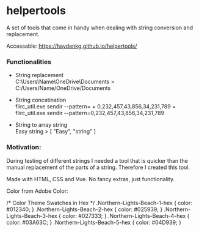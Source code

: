 # helpertools
A set of tools that come in handy when dealing with string conversion and replacement.

Accessable:
https://haydenkg.github.io/helpertools/

### Functionalities 
- String replacement  
C:\Users\Name\OneDrive\Documents > C:/Users/Name/OneDrive/Documents

- String concatination  
flirc_util.exe sendir --pattern= + 0,232,457,43,856,34,231,789 = flirc_util.exe sendir --pattern=0,232,457,43,856,34,231,789

- String to array string  
Easy string > [ "Easy", "string" ]


### Motivation: 
During testing of different strings I needed a tool that is quicker than the manual replacement of the parts of a string. Therefore I created this tool. 

Made with HTML, CSS and Vue. 
No fancy extras, just functionality.


Color from Adobe Color: 

/* Color Theme Swatches in Hex */
.Northern-Lights-Beach-1-hex { color: #012340; }
.Northern-Lights-Beach-2-hex { color: #025939; }
.Northern-Lights-Beach-3-hex { color: #027333; }
.Northern-Lights-Beach-4-hex { color: #03A63C; }
.Northern-Lights-Beach-5-hex { color: #04D939; }
